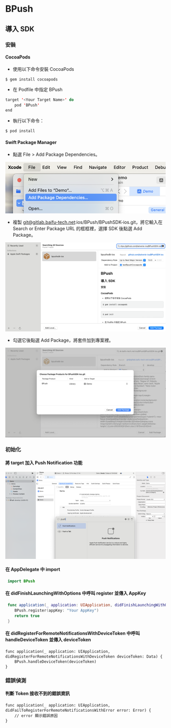 # BPush
## 導入 SDK
### 安裝
#### CocoaPods
* 使用以下命令安裝 CocoaPods
```
$ gem install cocoapods
```
* 在 Podfile 中指定 BPush
```swift
target '<Your Target Name>' do
    pod 'BPush'
end
```
* 執行以下命令：
```
$ pod install
```

#### Swift Package Manager

* 點選 File > Add Package Dependencies。

![step1](assets/step1.png)

* 複製 git@gitlab.baifu-tech.net:ios/BPush/BPushSDK-ios.git，將它輸入在 Search or Enter Package URL 的框框裡，選擇 SDK 後點選 Add Package。

![step2](assets/step2.png)

* 勾選它後點選 Add Package，將套件加到專案裡。

![step3](assets/step3.png)


### 初始化

#### 將 target 加入 Push Notification 功能

![addNotification](assets/addNotification.png)

#### 在 AppDelegate 中 import
```swift
 import BPush
```
#### 在 didFinishLaunchingWithOptions 中呼叫 register 並傳入 AppKey
```swift
 func application(_ application: UIApplication, didFinishLaunchingWithOptions launchOptions: [UIApplication.LaunchOptionsKey : Any]? = nil) -> Bool {
    BPush.register(appKey: "Your AppKey") 
    return true
 }
```
#### 在 didRegisterForRemoteNotificationsWithDeviceToken 中呼叫 handleDeviceToken 並傳入 deviceToken
```
func application(_ application: UIApplication, didRegisterForRemoteNotificationsWithDeviceToken deviceToken: Data) {
    BPush.handleDeviceToken(deviceToken)
}
```

### 錯誤偵測
#### 判斷 Token 接收不到的錯誤資訊
```
func application(_ application: UIApplication, didFailToRegisterForRemoteNotificationsWithError error: Error) {
    // error 顯示錯誤原因
}
```


